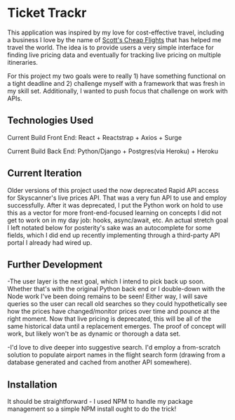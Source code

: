 # Ticket Trackr

This application was inspired by my love for cost-effective travel, including a business I love by the name of [Scott's Cheap Flights] that has helped me travel the world. The idea is to provide users a very simple interface for finding live pricing data and eventually for tracking live pricing on multiple itineraries. 

For this project my two goals were to really 1) have something functional on a tight deadline and 2) challenge myself with a framework that was fresh in my skill set. Additionally, I wanted to push focus that challenge on work with APIs. 

## Technologies Used

Current Build Front End:
React + Reactstrap + Axios + Surge

Current Build Back End:
Python/Django + Postgres(via Heroku) + Heroku 

## Current Iteration

Older versions of this project used the now deprecated Rapid API access for Skyscanner's live prices API. That was a very fun API to use and employ successfully. After it was deprecated, I put the Python work on hold to use this as a vector for more front-end-focused learning on concepts I did not get to work on in my day job: hooks, async/await, etc. An actual stretch goal I left notated below for posterity's sake was an autocomplete for some fields, which I did end up recently implementing through a third-party API portal I already had wired up.

## Further Development

-The user layer is the next goal, which I intend to pick back up soon. Whether that's with the original Python back end or I double-down with the Node work I've been doing remains to be seen! Either way, I will save queries so the user can recall old searches so they could hypothetically see how the prices have changed/monitor prices over time and pounce at the right moment. Now that live pricing is deprecated, this will be all of the same historical data until a replacement emerges. The proof of concept will work, but likely won't be as dynamic or thorough a data set. 

-I'd love to dive deeper into suggestive search. I'd employ a from-scratch solution to populate airport names in the flight search form (drawing from a database generated and cached from another API somewhere).

## Installation

It should be straightforward - I used NPM to handle my package management so a simple NPM install ought to do the trick! 

[Scott's Cheap Flights]: https://scottscheapflights.com/
